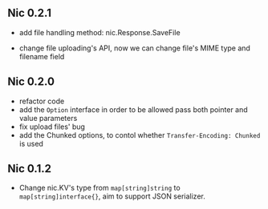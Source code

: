 ## Nic 0.2.1

+ add file handling method: nic.Response.SaveFile

+ change file uploading's API, now we can change file's MIME type and filename field

## Nic 0.2.0

+ refactor code
+ add the `Option` interface in order to be allowed pass both pointer and value parameters
+ fix upload files' bug
+ add the Chunked options, to contol whether `Transfer-Encoding: Chunked` is used

## Nic 0.1.2

+ Change nic.KV's type from `map[string]string` to `map[string]interface{}`, aim to support JSON serializer.
